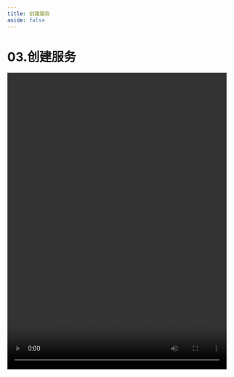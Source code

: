 ```yaml
---
title: 创建服务
aside: false
---
```


# 03.创建服务

<video autoplay src="http://qn.chinavanes.com/nodejs/module-3/03.创建服务.mp4" controls controlsList="nodownload" width="100%" height="680"/>

